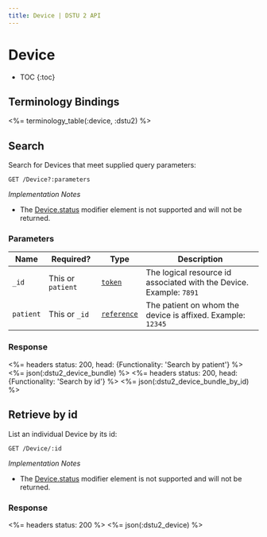 ```yaml
---
title: Device | DSTU 2 API
---
```


# Device

* TOC
{:toc}

## Terminology Bindings

<%= terminology_table(:device, :dstu2) %>

## Search

Search for Devices that meet supplied query parameters:

    GET /Device?:parameters

_Implementation Notes_

* The [Device.status] modifier element is not supported and will not be returned.

### Parameters

 Name      | Required?         | Type          | Description
-----------|-------------------|---------------|---------------------------------------------------------------------------
 `_id`     | This or `patient` | [`token`]     | The logical resource id associated with the Device. Example: `7891`
 `patient` | This or `_id`     | [`reference`] | The patient on whom the device is affixed. Example: `12345`

### Response

<%= headers status: 200, head: {Functionality: 'Search by patient'} %>
<%= json(:dstu2_device_bundle) %>
<%= headers status: 200, head: {Functionality: 'Search by id'} %>
<%= json(:dstu2_device_bundle_by_id) %>

## Retrieve by id

List an individual Device by its id:

    GET /Device/:id

_Implementation Notes_

* The [Device.status] modifier element is not supported and will not be returned.

### Response

<%= headers status: 200 %>
<%= json(:dstu2_device) %>

[`reference`]: http://hl7.org/fhir/DSTU2/search.html#reference
[`token`]: http://hl7.org/fhir/DSTU2/search.html#token
[Device.status]: http://hl7.org/fhir/DSTU2/device-definitions.html#Device.status
